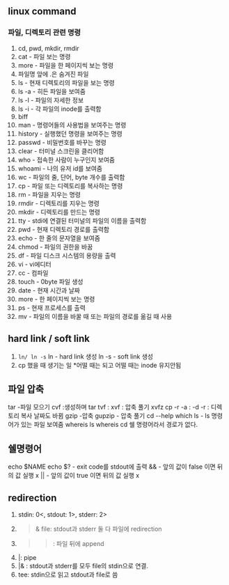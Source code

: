 ## linux command

### 파일, 디렉토리 관련 명령

1. cd, pwd, mkdir, rmdir
1. cat - 파일 보는 명령
1. more - 파일을 한 페이지씩 보는 명령
1. 파일명 앞에 .은 숨겨진 파일
1. ls - 현재 디렉토리의 파일을 보는 명령
1. ls -a - 히든 파일을 보여줌
1. ls -l - 파일의 자세한 정보
1. ls -i - 각 파일의 inode를 출력함
1. biff
1. man - 명령어들의 사용법을 보여주는 명령
1. history - 실행했던 명령을 보여주는 명령
1. passwd - 비밀번호를 바꾸는 명령
1. clear - 터미널 스크린을 클리어함
1. who - 접속한 사람이 누구인지 보여줌
1. whoami - 나의 유저 id를 보여줌
1. wc - 파일의 줄, 단어, byte 개수를 출력함
1. cp - 파일 또는 디렉토리를 복사하는 명령
1. rm - 파일을 지우는 명령
1. rmdir - 디렉토리를 지우는 명령
1. mkdir - 디렉토리를 만드는 명령
1. tty - stdi에 연결된 터미널의 파일의 이름을 출력함
1. pwd - 현재 디렉토리 경로를 출력함
1. echo - 한 줄의 문자열을 보여줌
1. chmod - 파일의 권한을 바꿈
1. df - 파일 디스크 시스템의 용량을 출력
1. vi - vi에디터 
1. cc - 컴파일
1. touch - 0byte 파일 생성
1. date - 현재 시간과 날짜
1. more - 한 페이지씩 보는 명령
1. ps - 현재 프로세스를 출력
1. mv - 파일의 이름을 바꿀 때 또는 파일의 경로를 옮길 때 사용

## hard link / soft link

1. ```ln/ ln -s```
    ln - hard link 생성
    ln -s - soft link 생성
2. cp 했을 때 생기는 일
    *어떨 때는 되고 어떨 때는 inode 유지안됨

## 파일 압축
tar -파일 모으기
    cvf :생성하며 tar
    tvf : 
    xvf : 압축 풀기
    xvfz 
cp 
    -r -a : 
    -d
    -r : 디렉토리 복사 날짜도 바뀜
gzip -압축
gupzip - 압축 풀기
cd --help
which ls - ls 명령어가 있는 파일 보여줌
whereis ls
whereis cd 쉘 명령어라서 경로가 없다.

## 쉘명령어
echo $NAME
echo $? - exit code를 stdout에 출력
&& - 앞의 값이 false 이면 뒤의 값 실행 x
|| - 앞의 값이 true 이면 뒤의 값 실행 x

## redirection
1. stdin: 0<, stdout: 1>, stderr: 2>
1. >& file: stdout과 stderr 둘 다 파일에 redirection
1. >>: 파일 뒤에 append
1. |: pipe
1. |& : stdout과 stderr를 모두 file의 stdin으로 연결.
1. tee: stdin으로 읽고 stdout과 file로 씀
